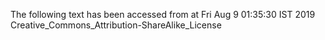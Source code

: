 The following text has been accessed from at Fri Aug 9 01:35:30 IST 2019
Creative_Commons_Attribution-ShareAlike_License
